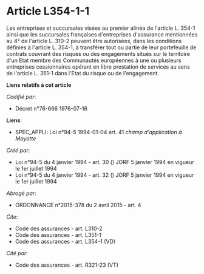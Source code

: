 # Article L354-1-1

Les entreprises et succursales visées au premier alinéa de l'article L. 354-1 ainsi que les succursales françaises
d'entreprises d'assurance mentionnées au 4° de l'article L. 310-2 peuvent être autorisées, dans les conditions définies à
l'article L. 354-1, à transférer tout ou partie de leur portefeuille de contrats couvrant des risques ou des engagements
situés sur le territoire d'un Etat membre des Communautés européennes à une ou plusieurs entreprises cessionnaires opérant en
libre prestation de services au sens de l'article L. 351-1 dans l'Etat du risque ou de l'engagement.

**Liens relatifs à cet article**

_Codifié par_:

  - Décret n°76-666 1976-07-16

**Liens**:

  - SPEC_APPLI: Loi n°94-5 1994-01-04 art. 41 *champ d'application à Mayotte*

_Créé par_:

  - Loi n°94-5 du 4 janvier 1994 - art. 30 () JORF 5 janvier 1994 en vigueur le 1er juillet 1994
  - Loi n°94-5 du 4 janvier 1994 - art. 32 () JORF 5 janvier 1994 en vigueur le 1er juillet 1994

_Abrogé par_:

  - ORDONNANCE n°2015-378 du 2 avril 2015 - art. 4

_Cite_:

  - Code des assurances - art. L310-2
  - Code des assurances - art. L351-1
  - Code des assurances - art. L354-1 (VD)

_Cité par_:

  - Code des assurances - art. R321-23 (VT)
